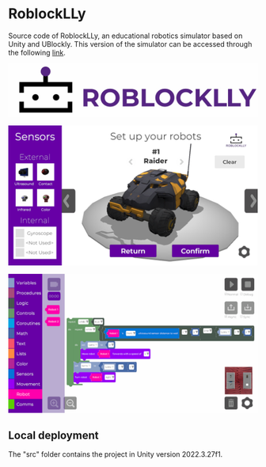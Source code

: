 # RoblockLLy
Source code of RoblockLLy, an educational robotics simulator based on Unity and UBlockly. This version of the simulator can be accessed through the following [link](roblocklly.github.io/RoblockLLy-23-24/).

![RoblockLLy](img/RoblockLLy-Logo.jpg)

![RoblockLLy robot designing interface](img/RoblockLLy-Designing.png)

![RoblockLLy programming interface](img/RoblockLLy-Programming.png)

## Local deployment

The "src" folder contains the project in Unity version 2022.3.27f1.

